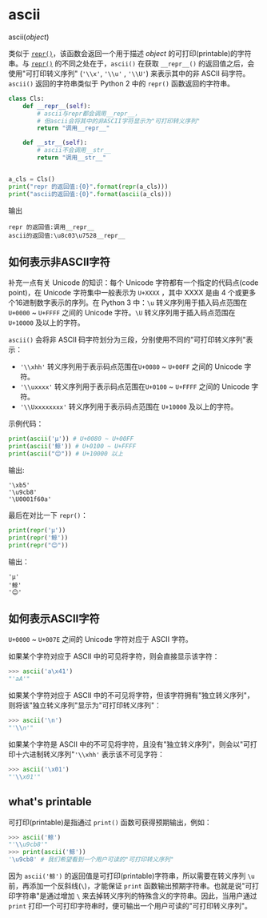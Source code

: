 # ascii

ascii(*object*)

类似于 [`repr()`](https://docs.python.org/3.7/library/functions.html#repr)，该函数会返回一个用于描述 *object* 的可打印(printable)的字符串。与 [`repr()`](https://docs.python.org/3.7/library/functions.html#repr)  的不同之处在于，`ascii()` 在获取 `__repr__()` 的返回值之后，会使用"可打印转义序列" (`'\\x'`, `'\\u'` , `'\\U'`) 来表示其中的非 ASCII 码字符。`ascii()` 返回的字符串类似于 Python 2 中的 `repr()` 函数返回的字符串。 

```python
class Cls:
    def __repr__(self):
        # ascii与repr都会调用__repr__，
        # 但ascii会将其中的非ASCII字符显示为"可打印转义序列"
        return "调用__repr__"

    def __str__(self):
        # ascii不会调用__str__
        return "调用__str__"


a_cls = Cls()
print("repr 的返回值:{0}".format(repr(a_cls)))
print("ascii的返回值:{0}".format(ascii(a_cls)))
```

输出

```
repr 的返回值:调用__repr__
ascii的返回值:\u8c03\u7528__repr__
```

## 如何表示非ASCII字符

补充一点有关 Unicode 的知识：每个 Unicode 字符都有一个指定的代码点(code point)，在 Unicode 字符集中一般表示为 `U+XXXX` ，其中 XXXX 是由 4 个或更多个16进制数字表示的序列。在 Python 3 中：`\u` 转义序列用于插入码点范围在 `U+0000` ~ `U+FFFF` 之间的 Unicode 字符。`\U` 转义序列用于插入码点范围在 `U+10000` 及以上的字符。

`ascii()` 会将非 ASCII 码字符划分为三段，分别使用不同的"可打印转义序列"表示：

- `'\\xhh'` 转义序列用于表示码点范围在`U+0080` ~ `U+00FF` 之间的 Unicode 字符。
- `'\\uxxxx'` 转义序列用于表示码点范围在`U+0100` ~ `U+FFFF` 之间的 Unicode 字符。
- `'\\Uxxxxxxxx'` 转义序列用于表示码点范围在 `U+10000` 及以上的字符。

示例代码：

```python
print(ascii('µ')) # U+0080 ~ U+00FF
print(ascii('鲸')) # U+0100 ~ U+FFFF 
print(ascii("😊")) # U+10000 以上
```

输出:

```
'\xb5'
'\u9cb8'
'\U0001f60a'
```

最后在对比一下 `repr()`：

```python
print(repr('µ'))
print(repr('鲸'))
print(repr("😊"))
```

输出：

```
'µ'
'鲸'
'😊'
```

## 如何表示ASCII字符

`U+0000` ~ `U+007E` 之间的 Unicode 字符对应于 ASCII 字符。

如果某个字符对应于 ASCII 中的可见将字符，则会直接显示该字符：

```python
>>> ascii('a\x41')
"'aA'"
```

如果某个字符对应于 ASCII 中的不可见将字符，但该字符拥有"独立转义序列"，则将该"独立转义序列"显示为"可打印转义序列"：

```python
>>> ascii('\n')
"'\\n'"
```

如果某个字符是 ASCII 中的不可见将字符，且没有"独立转义序列"，则会以"可打印十六进制转义序列"`'\\xhh'` 表示该不可见字符：

```python
>>> ascii('\x01')
"'\\x01'"
```

## what's printable

可打印(printable)是指通过 `print()` 函数可获得预期输出，例如：

```python
>>> ascii('鲸')
"'\\u9cb8'"
>>> print(ascii('鲸'))
'\u9cb8' # 我们希望看到一个用户可读的"可打印转义序列"
```

因为 `ascii('鲸')` 的返回值是可打印(printable)字符串，所以需要在转义序列 `\u` 前，再添加一个反斜线(`\`)，才能保证 `print` 函数输出预期字符串。也就是说"可打印字符串"是通过增加 `\` 来去掉转义序列的特殊含义的字符串。因此，当用户通过 `print` 打印一个可打印字符串时，便可输出一个用户可读的"可打印转义序列"。